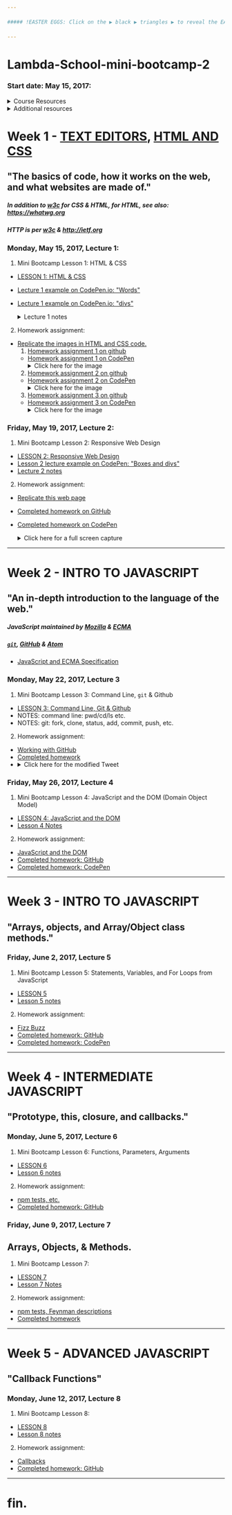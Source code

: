 ```yaml
---

##### !EASTER EGGS: Click on the ▶︎ black ▶︎ triangles ▶︎ to reveal the EASTER EGGS!

---
```


# Lambda-School-mini-bootcamp-2

### **Start date: May 15, 2017:**

<details><summary>Course Resources</summary><p>

- https://lambdaschool.com/mini-bootcamp/
- [Slack channel](https://lambdaschool.slack.com)
- [Lesson archive](https://lambdaschool.com/mini-bootcamp/archive)

---

- [My Codepen](https://codepen.io/mixelpix/)
- [My Github](https://github.com/mixelpixel)
  - GitHub page hosting: https://pages.github.com
- [Lambda University](http://www.lambdauniversity.com)
- [mini Python Bootcamp](http://lambdaschool.com/mini-bootcamp/python)
  - [Pre-coursework](https://lambdaschool.teachable.com/p/pre-bootcamp/)
  - [miniBootcamp #1 (HTTP, Python, Flask, JavaScript)](https://docs.google.com/document/d/1qH-AbzE5h1tuAUPlGb6NbDujBJJy-k-WN-2xZ-8cV28/edit#heading=h.t89roya3gxli)
- [mini JavaScript Bootcamp](http://lambdaschool.com/mini-bootcamp/javascript)

</p></details>

<details><summary>Additional resources</summary><p>

- **Web Browsers:**
  - ["How browsers work internally" by Tali Garsiel (~30min)](https://vimeo.com/44182484)
  - ["How Browsers Work: Behind the scenes of modern web browsers" by By Tali Garsiel and Paul Irish](https://www.html5rocks.com/en/tutorials/internals/howbrowserswork/)
- **HTML 5:**
  - [HTML5 Tutorial & SEO considerations](http://www.html-5-tutorial.com/)
- **`git` & GitHub tutorials:**
  - https://try.github.io/
  - http://learngitbranching.js.org
  - http://ohshitgit.com
- **Text Encoding and Unicode:**

  - [The Absolute Minimum Every Software Developer Absolutely, Positively Must Know About Unicode and Character Sets (No Excuses!)](https://www.joelonsoftware.com/2003/10/08/the-absolute-minimum-every-software-developer-absolutely-positively-must-know-about-unicode-and-character-sets-no-excuses/)
    - http://www.unicode.org
    - put the `<meta charset = 'utf-8'>` head tag FIRST!
  - [What Every Programmer Absolutely, Positively Needs To Know About Encodings And Character Sets To Work With Text](http://kunststube.net/encoding/)

    - Encoding vs. Unicode "Code Points":
      > _"Unicode first and foremost defines a table of code points for characters. That's a fancy way of saying "65 stands for A, 66 stands for B and 9,731 stands for ☃" (seriously, it does). How these code points are actually encoded into bits is a different topic." ... "Characters are referred to by their "Unicode code point". Unicode code points are written in hexadecimal (to keep the numbers shorter), preceded by a "U+" (that's just what they do, it has no other meaning than "this is a Unicode code point")."_

  - [The Great Escapism (Or: What You Need To Know To Work With Text Within Text)](http://kunststube.net/escapism/)
  - [Handling Unicode Front To Back In A Web App](http://kunststube.net/frontback/)

</p></details>

# Week 1 - [TEXT EDITORS](https://atom.io), [HTML AND CSS](https://www.w3.org/standards/webdesign/htmlcss)

## **"The basics of code, how it works on the web, and what websites are made of."**

##### In addition to [w3c](https://www.w3.org) for CSS & HTML, for HTML, see also: https://whatwg.org

##### HTTP is per [w3c](https://www.w3.org) & http://ietf.org

### Monday, May 15, 2017, Lecture 1:

1. Mini Bootcamp Lesson 1: HTML & CSS

- [LESSON 1: HTML & CSS](https://youtu.be/nLs9I8MRbO0)
- [Lecture 1 example on CodePen.io: "Words"](https://codepen.io/mixelpix/pen/PmxXov)
- [Lecture 1 example on CodePen.io: "divs"](https://codepen.io/mixelpix/pen/XRyoJg)
  <details><summary>Lecture 1 notes</summary><ul>
    <li>
      <a href="https://youtu.be/nLs9I8MRbO0?t=12m">Lecture 1 starts@ ~12min</a><br>
      There's good information in the first twelve minutes, don't skip it.
    </li>

    <h2>HTML</h2>
    <li>
      <a href="https://justinjackson.ca/words.html">Words</a>
    </li>
    <li>
      Declaring the type of document: &lt;!DOCTYPE html&gt;<br>
      html = Hyper-Text Markup Language<br>
      HTML consists of matching &lt;tag_type&gt; openings and &lt;/tag_type&gt; closings.<br>
      Whatever is inside the open/close tag set belongs to that tag area.<br>
      I.e. &lt;open&gt; tag_area &lt;close&gt;<br>
      To declare a closing, the tag type is prepended with a forward slash: /<br>
      I.e. &lt;tag_type&gt; tag_area &lt;/tag_type&gt;<br>
      E.g. &lt;html&gt; html_area &lt;/html&gt;<br>
      HTML involves "nesting" tags inside each other per sections, containers, divisions, etc. E.g.<br><b>
      &lt;!DOCTYPE html&gt;&lt;html&gt;&lt;head&gt;...&lt;/head&gt;&lt;body&gt;...&lt;/body&gt;&lt;/html&gt;</b>
    </li>
    <li>
      &lt;html lang="en"&gt;...&lt;/html&gt;<br>
      per <a href="https://www.w3.org/International/questions/qa-html-language-declarations">w3.org: language declaration</a><br>
      <i>"Always use a language attribute on the html element. This is inherited by all other elements, and so will set a default language for the text in the document head element."</i><br>
    </li>
    <li>Basic html document layout:<br><ol>
      <li>&lt;!DOCTYPE html&gt; - doc. type declaration,</li>
      <li>&lt;html&gt; &lt;/html&gt; - html container</li>
      <li>&lt;head&gt; &lt;/head&gt; contains meta-info mostly for the browser,</li>
      <li>&lt;body&gt; &lt;/body&gt; is the actual body of the page</li></ol>
    <li>Title and meta info in head<br>
      Title tag determines browser tab text.<br>
      &lt;html&gt; &lt;head&gt; &lt;title&gt;Browser Tab Text&lt;/title&gt; &lt;/head&gt; &lt;body&gt; &lt;/body&gt; &lt;/html&gt;
    </li>
    <li>body contains what you see</li>
    <li>
      image tags (and some other tags) don't need to be closed<br>
      &lt;img src="url_goes_here"&gt;<br>
      ...& it makes NO difference, but you <i>can</i> use a closing tag:<br>
      &lt;img src="url_goes_here"/&gt;
    </li>
    <li>anchor tags for links, p tags for paragraphs, h# for headers, etc...</li>
    <li>Whitespace is pretty much ignored; however, whitepsaces (and tabs) can make things much more "human-readable"</li>
    <li>html comments are ignored by the html parser:<br>
    &lt;!-- <i>comments go here</i> --&gt;<br>
    &lt;!--<br><i>
    comments<br>
    can<br>
    also<br>
    be<br>
    across<br>
    multiple<br>
    lines<br>
    --&gt;</i>
    </li>

    <h2>CSS</h2>
    <li>CSS = Cascading Style Sheet</li>
    <li>
      CSS link syntax in the html file (tells the html doc where to find the corresponding css file)<br>
      &lt;html&gt; &lt;head&gt; &lt;title&gt;Browser Tab Text&lt;/title&gt; <b>&lt;link to CSS file&gt;</b> &lt;/head&gt; &lt;body&gt; &lt;/body&gt; &lt;/html&gt;<br>
      e.g. &lt;link rel="stylesheet" type="text/css" <b>href="homework.css"</b>&gt;
    </li>
    <li>convention is to put .css in the same directory as the .html, but it can be put in any directory so long as the "link href="" points to its location</li>
    <li>per <a href="https://www.w3schools.com/tags/tag_link.asp">w3schools.com: CSS link syntax</a>
    <li>
      HTML "super power": use the browser element inspector to see how web pages are constructed with html and css!<br>
      e.g. to find a hexadecimal color code (e.g. #4CAF50)
    </li>
    <li>
      Basic CSS syntax:<br>
      <b>tag_type {<br>
      &nbsp;&nbsp;&nbsp;&nbsp;declaration: specification;<br>
      &nbsp;&nbsp;&nbsp;&nbsp;...<br>
      }</b><br>
    </li>
    <li>
      more CSS syntax:<ul>
      <li>classes are prepended with a period, i.e. <b>.class_name{...}</b> e.g.,<br>
      <b>.some_class_name{...}</b> in the CSS file, and,<br>
      <b>&lt;html_tag class="some_class_name"&gt;...&lt;/html_tag&gt;</b> in the HTML file.</li>
      <li>id's are prepended with a has, i.e. <b>#id_name{...}</b> e.g.,<br>
      <b>#some_id_name{...}</b> in the CSS file, and,<br>
      <b>&lt;html_tag id="some_id_name"&gt;...&lt;/html_tag&gt;</b> in the HTML file.</ul>
    </li>
    <li>
      ID vs CLASS:<ul>
        <li>ID's are UNIQUE to a single instance</li><ul>
          <li>Each element can have only one ID</li>
          <li>Each page can have only one element with that ID</li></ul>
        <li>CLASSes are used to group element</li><ul>
          <li>You can use the same class on multiple elements.</li>
          <li>You can use multiple classes on the same element.</li></ul>
        </ul>
      More id vs class per <a href="https://css-tricks.com/the-difference-between-id-and-class/">CSS-Tricks.com</a> and <a href="http://stackoverflow.com/q/84378/5225057">stack question/answer</a>
    </li>
    <li>
    CSS order of precedence: most exact vs top to bottom cascade (vs importance)<ol>
      <li>Importance</li>
      <li>Specificity</li>
      <li>Source Order</li></ol>
    For more info, per <a href="https://www.w3.org/wiki/Inheritance_and_cascade">w3.org: "Inheritance and Cascade"</a>
    </li>
    <li>Per <a href="https://www.w3schools.com/css/css_combinators.asp">w3schools: CSS Combinators</a></li>
    <li>CSS comments are between forward slash and star: /&#42; <i>comments go here</i> &#42;/ and they can span multiple lines as well.</li>

    <h2>Additional Notes</h2>
    <li><a href="http://stackoverflow.com/a/31032477/5225057">HTML specs, percentage vs. height</a></li>
    <li><a href="https://www.w3schools.com/tags/tag_meta.asp">HTML meta tags</a></li>
    <li><a href="https://www.computerhope.com/issues/ch001034.htm">How do I indent or tab text on my web page or in HTML?</a></li>
    <li><a href="http://www.theukwebdesigncompany.com/articles/entity-escape-characters.php">HTML Escape Characters: Complete List</a></li>
    <li><b>I cannot recommend strongly enough: DO NOT TAKE NOTES IN HTML!!!!!! XD</b></li>
  </ul></details>

2. Homework assignment:

- [Replicate the images in HTML and CSS code.](https://github.com/SunJieMing/LS-Web-Intro-I)
  1. [Homework assignment 1 on github](https://github.com/mixelpixel/Lambda-School-mini-bootcamp-2/tree/master/Lesson1/homework1)
  - [Homework assignment 1 on CodePen](https://codepen.io/mixelpix/pen/gWQZby)<details><summary>Click here for the image</summary><img src="https://github.com/mixelpixel/Lambda-School-mini-bootcamp-2/blob/master/Lesson1/homework1/homework1.png"></details>
  2. [Homework assignment 2 on github](https://github.com/mixelpixel/Lambda-School-mini-bootcamp-2/tree/master/Lesson1/homework2)
  - [Homework assignment 2 on CodePen](https://codepen.io/mixelpix/pen/NjEeqP)<details><summary>Click here for the image</summary><img src="https://github.com/mixelpixel/Lambda-School-mini-bootcamp-2/blob/master/Lesson1/homework2/homework2.png"></details>
  3. [Homework assignment 3 on github](https://github.com/mixelpixel/Lambda-School-mini-bootcamp-2/tree/master/Lesson1/homework3)
  - [Homework assignment 3 on CodePen](https://codepen.io/mixelpix/pen/ZKmVGe)<details><summary>Click here for the image</summary><img src="https://github.com/mixelpixel/Lambda-School-mini-bootcamp-2/blob/master/Lesson1/homework3/homework3.png"></details>

### Friday, May 19, 2017, Lecture 2:

1. Mini Bootcamp Lesson 2: Responsive Web Design

- [LESSON 2: Responsive Web Design](https://youtu.be/oXziWoSD8vQ)
- [Lesson 2 lecture example on CodePen: "Boxes and divs"](https://codepen.io/mixelpix/pen/zwMMVz)
- [Lecture 2 notes](Lesson2)

2. Homework assignment:

- [Replicate this web page](http://blackrockdigital.github.io/startbootstrap-clean-blog/post.html)
- [Completed homework on GitHub](https://github.com/mixelpixel/Lambda-School-mini-bootcamp-2/tree/master/Lesson2/homework/)
- [Completed homework on CodePen](https://codepen.io/mixelpix/pen/bWOKMo)

  <details><summary>Click here for a full screen capture</summary><img src="https://github.com/mixelpixel/Lambda-School-mini-bootcamp-2/blob/master/Lesson2/homework/homework_screencapture.png"></details>

---

# Week 2 - INTRO TO JAVASCRIPT

## **"An in-depth introduction to the language of the web."**

##### JavaScript maintained by [Mozilla](https://developer.mozilla.org/en/docs/Web/JavaScript) & [ECMA](https://www.ecma-international.org/ecma-262/7.0/#sec-property-accessors-runtime-semantics-evaluation)

##### [`git`](https://git-scm.com/downloads), [GitHub](https://github.com) & [Atom](https://atom.io)

- [JavaScript and ECMA Specification](http://www.w3resource.com/javascript/introduction/ECMA-and-javascript.php)

### Monday, May 22, 2017, Lecture 3

1. Mini Bootcamp Lesson 3: Command Line, `git` & Github

- [LESSON 3: Command Line, Git & Github](https://youtu.be/dTQDhVChVzg)
- NOTES: command line: pwd/cd/ls etc.
- NOTES: git: fork, clone, status, add, commit, push, etc.

2. Homework assignment:

- [Working with GitHub](https://github.com/austenallred/lswebhomework3)
- [Completed homework](https://github.com/mixelpixel/lswebhomework3/tree/master)
- <details><summary>Click here for the modified Tweet</summary><img src="https://github.com/mixelpixel/lswebhomework3/blob/master/Inspect_Element_mods.png"></details>

### Friday, May 26, 2017, Lecture 4

1. Mini Bootcamp Lesson 4: JavaScript and the DOM (Domain Object Model)

- [LESSON 4: JavaScript and the DOM](https://youtu.be/GBNtL_51l5A)
- [Lesson 4 Notes](Lesson4)

2. Homework assignment:

- [JavaScript and the DOM](https://github.com/austenallred/lswebhomework4)
- [Completed homework: GitHub](https://github.com/mixelpixel/Lambda-School-mini-bootcamp-2/tree/master/Lesson4)
- [Completed homework: CodePen](https://codepen.io/mixelpix/pen/LyKGrZ)

---

# Week 3 - INTRO TO JAVASCRIPT

## **"Arrays, objects, and Array/Object class methods."**

### Friday, June 2, 2017, Lecture 5

1. Mini Bootcamp Lesson 5: Statements, Variables, and For Loops from JavaScript

- [LESSON 5](https://youtu.be/UwNMelsm28Y)
- [Lesson 5 notes](Lesson5)

2. Homework assignment:

- [Fizz Buzz](https://github.com/austenallred/lswebhomework5)
- [Completed homework: GitHub](https://github.com/mixelpixel/Lambda-School-mini-bootcamp-2/tree/master/Lesson5)
- [Completed homework: CodePen](https://codepen.io/mixelpix/pen/NgWaMz)

---

# Week 4 - INTERMEDIATE JAVASCRIPT

## **"Prototype, this, closure, and callbacks."**

### Monday, June 5, 2017, Lecture 6

1. Mini Bootcamp Lesson 6: Functions, Parameters, Arguments

- [LESSON 6](https://youtu.be/WmFRlpd1GTM)
- [Lesson 6 notes](Lesson6)

2. Homework assignment:

- [npm tests, etc.](https://github.com/austenallred/lswebhomework6)
- [Completed homework: GitHub]()

### Friday, June 9, 2017, Lecture 7

## **Arrays, Objects, & Methods.**

1. Mini Bootcamp Lesson 7:

- [LESSON 7](https://youtu.be/CDg9qtuGNAo)
- [Lesson 7 Notes](Lesson7)

2. Homework assignment:

- [npm tests, Feynman descriptions](https://github.com/austenallred/lswebhomework7)
- [Completed homework](https://github.com/mixelpixel/lswebhomework7/tree/master)

---

# Week 5 - ADVANCED JAVASCRIPT

## **"Callback Functions"**

### Monday, June 12, 2017, Lecture 8

1. Mini Bootcamp Lesson 8:

- [LESSON 8](https://youtu.be/ffc6Le_UBQI)
- [Lesson 8 notes](Lesson8)

2. Homework assignment:

- [Callbacks](https://github.com/SunJieMing/lswebhomework8)
- [Completed homework: GitHub](https://github.com/mixelpixel/lswebhomework8/tree/master)

---

# fin.
